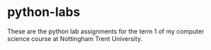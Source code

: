 # python-labs

These are the python lab assignments for the term 1 of my computer science course at Nottingham Trent University.
